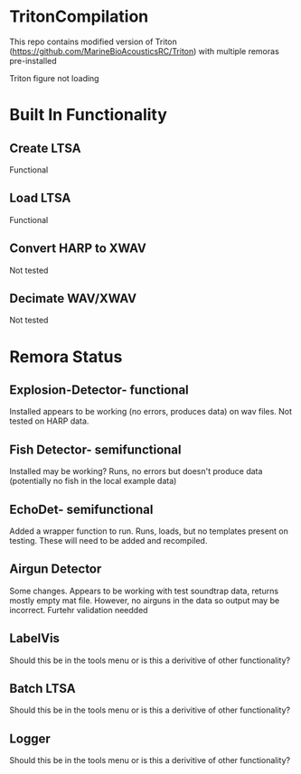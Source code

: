 # TritonCompilation 
This repo contains modified version of Triton (https://github.com/MarineBioAcousticsRC/Triton) with multiple remoras pre-installed

Triton figure not loading


# Built In Functionality
## Create LTSA
Functional

## Load LTSA
Functional

## Convert HARP to XWAV
Not tested

## Decimate WAV/XWAV
Not tested

# Remora Status
## Explosion-Detector- functional
Installed appears to be working (no errors, produces data) on wav files. Not tested on HARP data. 

## Fish Detector- semifunctional
Installed may be working? Runs, no errors but doesn't produce data (potentially no fish in the local example data)

## EchoDet- semifunctional
Added a wrapper function to run. Runs, loads, but no templates present on testing. These will need to be added and recompiled. 

## Airgun Detector
Some changes. Appears to be working with test soundtrap data, returns mostly empty mat file. However, no airguns in the data so output may be incorrect. Furtehr validation needded

## LabelVis
Should this be in the tools menu or is this a derivitive of other functionality?

## Batch LTSA
Should this be in the tools menu or is this a derivitive of other functionality?

## Logger
Should this be in the tools menu or is this a derivitive of other functionality?


